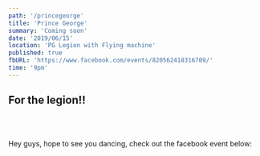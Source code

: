 ```yaml
---
path: '/princegeorge'
title: 'Prince George'
summary: 'Coming soon'
date: '2019/06/15'
location: 'PG Legion with Flying machine'
published: true
fbURL: 'https://www.facebook.com/events/820562418316709/'
time: '9pm'
---
```


## For the legion!!

<br/><br/>

Hey guys, hope to see you dancing, check out the facebook event below:
